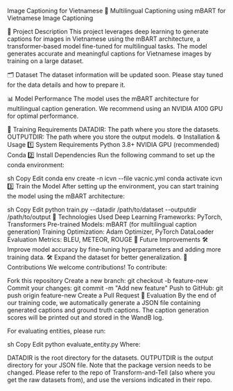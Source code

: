 Image Captioning for Vietnamese
🚀 Multilingual Captioning using mBART for Vietnamese Image Captioning

📌 Project Description
This project leverages deep learning to generate captions for images in Vietnamese using the mBART architecture, a transformer-based model fine-tuned for multilingual tasks. The model generates accurate and meaningful captions for Vietnamese images by training on a large dataset.

🗂 Dataset
The dataset information will be updated soon. Please stay tuned for the data details and how to prepare it.

📊 Model Performance
The model uses the mBART architecture for multilingual caption generation. We recommend using an NVIDIA A100 GPU for optimal performance.

🎯 Training Requirements
DATADIR: The path where you store the datasets.
OUTPUTDIR: The path where you store the output models.
⚙️ Installation & Usage
1️⃣ System Requirements
Python 3.8+
NVIDIA GPU (recommended)
Conda
2️⃣ Install Dependencies
Run the following command to set up the conda environment:

sh
Copy
Edit
conda env create -n icvn --file vacnic.yml
conda activate icvn
3️⃣ Train the Model
After setting up the environment, you can start training the model using the mBART architecture:

sh
Copy
Edit
python train.py --datadir /path/to/dataset --outputdir /path/to/output
📌 Technologies Used
Deep Learning Frameworks: PyTorch, Transformers
Pre-trained Models:
mBART (for multilingual caption generation)
Training Optimization: Adam Optimizer, PyTorch DataLoader
Evaluation Metrics: BLEU, METEOR, ROUGE
🚀 Future Improvements
🛠 Improve model accuracy by fine-tuning hyperparameters and adding more training data.
🛠 Expand the dataset for better generalization.
🤝 Contributions
We welcome contributions! To contribute:

Fork this repository
Create a new branch: git checkout -b feature-new
Commit your changes: git commit -m "Add new feature"
Push to GitHub: git push origin feature-new
Create a Pull Request
📌 Evaluation
By the end of our training code, we automatically generate a JSON file containing generated captions and ground truth captions. The caption generation scores will be printed out and stored in the WandB log.

For evaluating entities, please run:

sh
Copy
Edit
python evaluate_entity.py
Where:

DATADIR is the root directory for the datasets.
OUTPUTDIR is the output directory for your JSON file.
Note that the package version needs to be changed. Please refer to the repo of Transform-and-Tell (also where you get the raw datasets from), and use the versions indicated in their repo.


